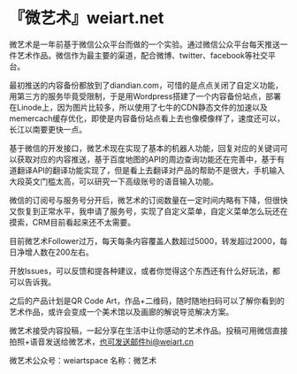 『微艺术』weiart.net
=====

微艺术是一年前基于微信公众平台而做的一个实验。通过微信公众平台每天推送一件艺术作品。微信作为最主要的渠道，配合微博、twitter、facebook等社交平台。

最初推送的内容备份都放到了diandian.com，可惜的是点点关闭了自定义功能，用第三方的服务毕竟受限制，于是用Wordpress搭建了一个内容备份站点，部署在Linode上，因为图片比较多，所以使用了七牛的CDN静态文件的加速以及memercach缓存优化，即使是内容备份站点看上去也像模像样了，速度还可以，长江以南要更快一点。

基于微信的开发接口，微艺术现在实现了基本的机器人功能，回复对应的关键词可以获取对应的内容推送，基于百度地图的API的周边查询功能还在完善中，基于有道翻译API的翻译功能实现了，但是看上去翻译对产品的帮助不是很大，手机输入大段英文门槛太高，可以研究一下高级账号的语音输入功能。

微信的订阅号与服务号分开后，微艺术的订阅数量在一定时间内略有下降，但很快又恢复到正常水平，我申请了服务号，实现了自定义菜单，自定义菜单怎么玩还在摸索，CRM目前看起来还不太需要。

目前微艺术Follower过万，每天每条内容覆盖人数超过5000，转发超过2000，每日净增人数在200左右。

开放Issues，可以反馈和提各种建议，或者你觉得这个东西还有什么好玩法，都可以告诉我。

之后的产品计划是QR Code Art，作品+二维码，随时随地扫码可以了解你看到的艺术作品，或许会变成一个美术馆以及画廊的解说导览解决方案。

微艺术接受内容投稿，一起分享在生活中让你感动的艺术作品。投稿可用微信直接拍照+语音发送给微艺术，也可发送邮件hi@weiart.cn

微艺术公众号：weiartspace    名称：微艺术
